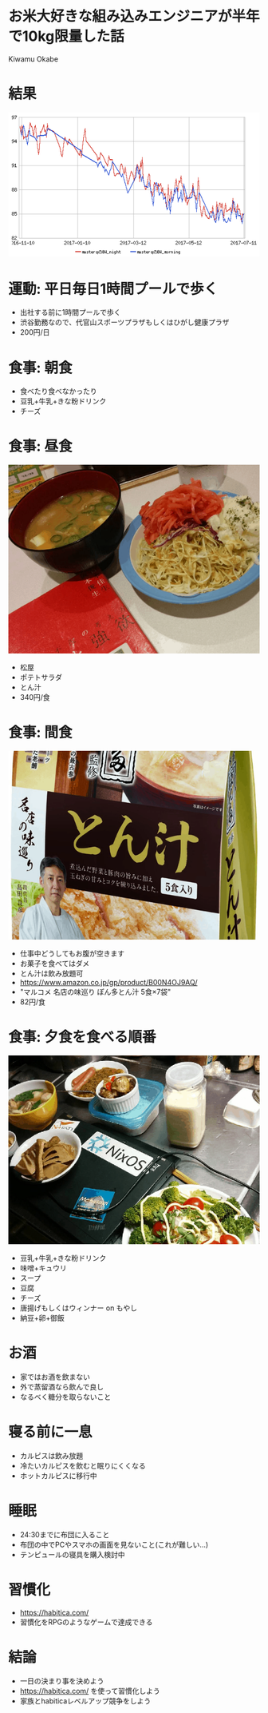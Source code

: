 # お米大好きな組み込みエンジニアが半年で10kg限量した話

Kiwamu Okabe

# 結果

![inline](img/graph.png)

# 運動: 平日毎日1時間プールで歩く

* 出社する前に1時間プールで歩く
* 渋谷勤務なので、代官山スポーツプラザもしくはひがし健康プラザ
* 200円/日

# 食事: 朝食

* 食べたり食べなかったり
* 豆乳+牛乳+きな粉ドリンク
* チーズ

# 食事: 昼食

![background](img/matsuya.png)

* 松屋
* ポテトサラダ
* とん汁
* 340円/食

# 食事: 間食

![background](img/tonjiru.png)

* 仕事中どうしてもお腹が空きます
* お菓子を食べてはダメ
* とん汁は飲み放題可
* https://www.amazon.co.jp/gp/product/B00N4OJ9AQ/
* "マルコメ 名店の味巡り ぽん多とん汁 5食×7袋"
* 82円/食

# 食事: 夕食を食べる順番

![background](img/dinner.png)

* 豆乳+牛乳+きな粉ドリンク
* 味噌+キュウリ
* スープ
* 豆腐
* チーズ
* 唐揚げもしくはウィンナー on もやし
* 納豆+卵+御飯

# お酒

* 家ではお酒を飲まない
* 外で蒸留酒なら飲んで良し
* なるべく糖分を取らないこと

# 寝る前に一息

* カルピスは飲み放題
* 冷たいカルピスを飲むと眠りにくくなる
* ホットカルピスに移行中

# 睡眠

* 24:30までに布団に入ること
* 布団の中でPCやスマホの画面を見ないこと(これが難しい...)
* テンピュールの寝具を購入検討中

# 習慣化

* https://habitica.com/
* 習慣化をRPGのようなゲームで達成できる

# 結論

* 一日の決まり事を決めよう
* https://habitica.com/ を使って習慣化しよう
* 家族とhabiticaレベルアップ競争をしよう
